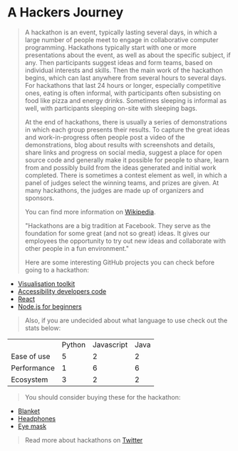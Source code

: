 A Hackers Journey
=================

> A hackathon is an event, typically lasting several days, in which a large number of people meet to engage in collaborative 
> computer programming. Hackathons typically start with one or more presentations about the event, as well as about the specific subject, 
> if any. Then participants suggest ideas and form teams, based on individual interests and skills. Then the main work of the hackathon 
> begins, which can last anywhere from several hours to several days. For hackathons that last 24 hours or longer, especially competitive 
> ones, eating is often informal, with participants often subsisting on food like pizza and energy drinks. Sometimes sleeping is informal as 
> well, with participants sleeping on-site with sleeping bags.
> 
> At the end of hackathons, there is usually a series of demonstrations in which each group presents their results. To capture the great 
> ideas and work-in-progress often people post a video of the demonstrations, blog about results with screenshots and details, share 
> links and progress on social media, suggest a place for open source code and generally make it possible for people to share, learn from 
> and possibly build from the ideas generated and initial work completed. There is sometimes a contest element as well, in which a panel 
> of judges select the winning teams, and prizes are given. At many hackathons, the judges are made up of organizers and sponsors. 
> 
> You can find more information on [Wikipedia](https://en.wikipedia.org/wiki/Hackathon).
>
> "Hackathons are a big tradition at Facebook. They serve as the foundation for some great (and not so great) ideas. It gives our 
> employees the opportunity to try out new ideas and collaborate with other people in a fun environment."
> 
> Here are some interesting GitHub projects you can check before going to a hackathon:
>
+ [Visualisation toolkit](https://github.com/Khan/tota11y)
+ [Accessibility developers code](https://github.com/GoogleChrome/accessibility-developer-tools)
+ [React](https://github.com/facebook/react)
+ [Node.js for beginners](https://github.com/manuelkiessling/nodebeginner.org)

> Also, if you are undecided about what language to use check out the stats below:
>
<table>
                <tr>
                    <td></td>
                    <td>Python</td>
                    <td>Javascript</td>
                    <td>Java</td>
                </tr>
                <tr>
                    <td>Ease of use</td>
                    <td>5</td>
                    <td>2</td>
                    <td>2</td>
                </tr>
                <tr>
                    <td>Performance</td>
                    <td>1</td>
                    <td>6</td>
                    <td>6</td>
                </tr>
                <tr>
                    <td>Ecosystem</td>
                    <td>3</td>
                    <td>2</td>
                    <td>2</td>
                </tr>
            </table>
            
> You should consider buying these for the hackathon:
> 
+ [Blanket](https://www.amazon.co.uk/Nightzone-Soft-Luxury-Throw-Blanket/dp/B01H2SSTFA/ref=sr_1_1?s=kitchen&ie=UTF8&qid=1479481159&sr=1-1&keywords=blanket)
+ [Headphones](https://www.amazon.co.uk/Foldable-Headphones-Shareport-Microphone-Termichy/dp/B01LZKQKGS/ref=sr_1_17?s=kitchen&ie=UTF8&qid=1479481234&sr=1-17&keywords=headphone)
+ [Eye mask](https://www.amazon.co.uk/Comfortable-Lightweight-Purple-Adjustable-Travel/dp/B01LL5ACFK/ref=sr_1_3?s=kitchen&ie=UTF8&qid=1479481188&sr=1-3-spons&keywords=eye+mask&psc=1)
> 
> Read more about hackathons on [Twitter](https://twitter.com/hackathons?ref_src=twsrc%5Egoogle%7Ctwcamp%5Eserp%7Ctwgr%5Eauthor) 
